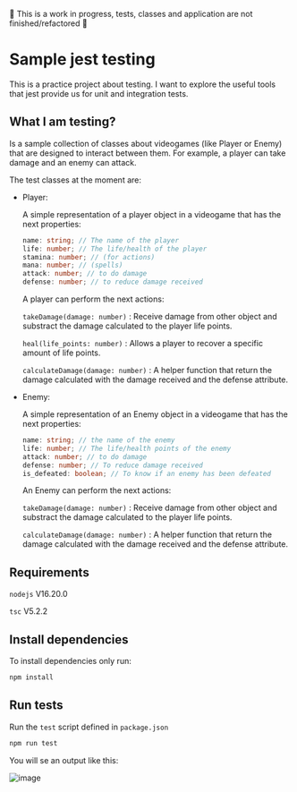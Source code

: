 🚧 This is a work in progress, tests, classes and application are not finished/refactored 🚧

# Sample jest testing

This is a practice project about testing. I want to explore the useful tools that jest provide us for unit and integration tests.

## What I am testing?

Is a sample collection of classes about videogames (like Player or Enemy) that are designed to interact between them. For example, a player can take damage and an enemy can attack.

The test classes at the moment are:

* Player:
    
    A simple representation of a player object in a videogame that has the next properties:
    ```ts
    name: string; // The name of the player
    life: number; // The life/health of the player
    stamina: number; // (for actions)
    mana: number; // (spells)
    attack: number; // to do damage
    defense: number; // to reduce damage received
    ```

    A player can perform the next actions:

    `takeDamage(damage: number)` : Receive damage from other object and substract the damage calculated to the player life points.

    `heal(life_points: number)` : Allows a player to recover a specific amount of life points.

    `calculateDamage(damage: number)` : A helper function that return the damage calculated with the damage received and the defense attribute.
* Enemy:
    
    A simple representation of an Enemy object in a videogame that has the next properties:
    ```ts
    name: string; // the name of the enemy
    life: number; // The life/health points of the enemy
    attack: number; // to do damage
    defense: number; // To reduce damage received
    is_defeated: boolean; // To know if an enemy has been defeated
    ```

    An Enemy can perform the next actions:

    `takeDamage(damage: number)` : Receive damage from other object and substract the damage calculated to the player life points.

    `calculateDamage(damage: number)` : A helper function that return the damage calculated with the damage received and the defense attribute.

## Requirements
`nodejs` V16.20.0

`tsc` V5.2.2

## Install dependencies

To install dependencies only run:

```bash
npm install
```

## Run tests

Run the `test` script defined in `package.json`

```bash
npm run test
```

You will se an output like this:

![image](https://github.com/francisco-magana/sample-jest-tests/assets/64680073/7b8e5704-6a3f-47d5-b0fb-73701f563ee7)
